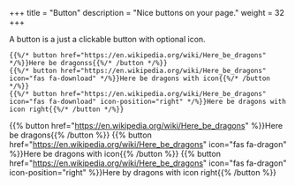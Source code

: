 +++
title = "Button"
description = "Nice buttons on your page."
weight = 32
+++

A button is a just a clickable button with optional icon.

```
{{%/* button href="https://en.wikipedia.org/wiki/Here_be_dragons" */%}}Here be dragonss{{%/* /button */%}}
{{%/* button href="https://en.wikipedia.org/wiki/Here_be_dragons" icon="fas fa-download" */%}}Here be dragons with icon{{%/* /button */%}}
{{%/* button href="https://en.wikipedia.org/wiki/Here_be_dragons" icon="fas fa-download" icon-position="right" */%}}Here be dragons with icon right{{%/* /button */%}}
```

{{% button href="https://en.wikipedia.org/wiki/Here_be_dragons" %}}Here be dragons{{% /button %}}
{{% button href="https://en.wikipedia.org/wiki/Here_be_dragons" icon="fas fa-dragon" %}}Here be dragons with icon{{% /button %}}
{{% button href="https://en.wikipedia.org/wiki/Here_be_dragons" icon="fas fa-dragon" icon-position="right" %}}Here by dragons with icon right{{% /button %}}
